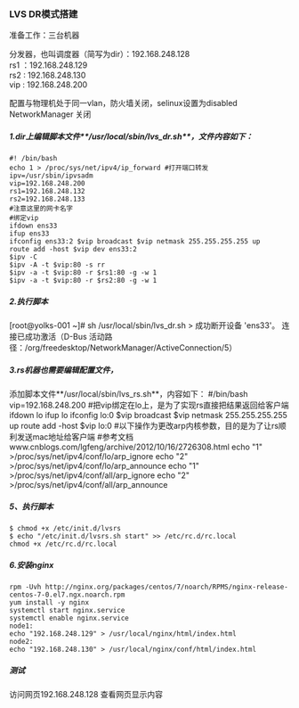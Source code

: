 ### LVS DR模式搭建

准备工作：三台机器

分发器，也叫调度器（简写为dir）：192.168.248.128<br> rs1 ：192.168.248.129<br> rs2 : 192.168.248.130<br> vip : 192.168.248.200

配置与物理机处于同一vlan，防火墙关闭，selinux设置为disabled NetworkManager 关闭

##### 1.dir上编辑脚本文件**/usr/local/sbin/lvs_dr.sh**，文件内容如下：

```
#! /bin/bash
echo 1 > /proc/sys/net/ipv4/ip_forward #打开端口转发
ipv=/usr/sbin/ipvsadm
vip=192.168.248.200
rs1=192.168.248.132
rs2=192.168.248.133
#注意这里的网卡名字
#绑定vip
ifdown ens33
ifup ens33
ifconfig ens33:2 $vip broadcast $vip netmask 255.255.255.255 up
route add -host $vip dev ens33:2
$ipv -C
$ipv -A -t $vip:80 -s rr
$ipv -a -t $vip:80 -r $rs1:80 -g -w 1
$ipv -a -t $vip:80 -r $rs2:80 -g -w 1
```

##### 2.执行脚本

[root@yolks-001 ~]# sh /usr/local/sbin/lvs_dr.sh > 成功断开设备 'ens33'。 连接已成功激活（D-Bus 活动路径：/org/freedesktop/NetworkManager/ActiveConnection/5）

##### 3.rs机器也需要编辑配置文件，

添加脚本文件**/usr/local/sbin/lvs_rs.sh**，内容如下： #/bin/bash vip=192.168.248.200 #把vip绑定在lo上，是为了实现rs直接把结果返回给客户端 ifdown lo ifup lo ifconfig lo:0 $vip broadcast $vip netmask 255.255.255.255 up route add -host $vip lo:0 #以下操作为更改arp内核参数，目的是为了让rs顺利发送mac地址给客户端 #参考文档www.cnblogs.com/lgfeng/archive/2012/10/16/2726308.html echo "1" >/proc/sys/net/ipv4/conf/lo/arp_ignore echo "2" >/proc/sys/net/ipv4/conf/lo/arp_announce echo "1" >/proc/sys/net/ipv4/conf/all/arp_ignore echo "2" >/proc/sys/net/ipv4/conf/all/arp_announce

##### 5、执行脚本

```
$ chmod +x /etc/init.d/lvsrs
$ echo "/etc/init.d/lvsrs.sh start" >> /etc/rc.d/rc.local
chmod +x /etc/rc.d/rc.local
```

##### 6.安装nginx

```
rpm -Uvh http://nginx.org/packages/centos/7/noarch/RPMS/nginx-release-centos-7-0.el7.ngx.noarch.rpm
yum install -y nginx
systemctl start nginx.service
systemctl enable nginx.service
node1:
echo "192.168.248.129" > /usr/local/nginx/html/index.html
node2:
echo "192.168.248.130" > /usr/local/nginx/conf/html/index.html
```

##### 测试

访问网页192.168.248.128 查看网页显示内容
